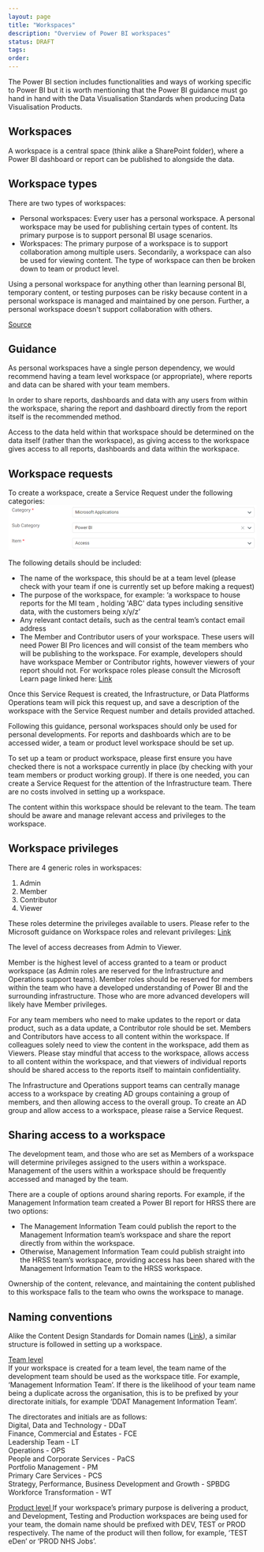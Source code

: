 ```yaml
---
layout: page
title: "Workspaces"
description: "Overview of Power BI workspaces"
status: DRAFT
tags:
order:
---
```

The Power BI section includes functionalities and ways of working specific to Power BI but it is worth mentioning that the Power BI guidance must go hand in hand with the Data Visualisation Standards when producing Data Visualisation Products.  
  

## Workspaces 
A workspace is a central space (think alike a SharePoint folder), where a Power BI dashboard or report can be published to alongside the data.  
   
## Workspace types  
  
There are two types of workspaces:  
-	Personal workspaces: Every user has a personal workspace. A personal workspace may be used for publishing certain types of content. Its primary purpose is to support personal BI usage scenarios.
-	Workspaces: The primary purpose of a workspace is to support collaboration among multiple users. Secondarily, a workspace can also be used for viewing content. The type of workspace can then be broken down to team or product level.  
  
Using a personal workspace for anything other than learning personal BI, temporary content, or testing purposes can be risky because content in a personal workspace is managed and maintained by one person. Further, a personal workspace doesn't support collaboration with others.  
  
[Source][ws 1]  
    

## Guidance  
  
As personal workspaces have a single person dependency, we would recommend having a team level workspace (or appropriate), where reports and data can be shared with your team members.  
  
In order to share reports, dashboards and data with any users from within the workspace, sharing the report and dashboard directly from the report itself is the recommended method.  
  
Access to the data held within that workspace should be determined on the data itself (rather than the workspace), as giving access to the workspace gives access to all reports, dashboards and data within the workspace.  
  
  
## Workspace requests  
  
To create a workspace, create a Service Request under the following categories:  
![Screenshot showing how to configurethe Category, Sub-category and Item fields of a service desk request](categories.png)  
  
The following details should be included:  
-	The name of the workspace, this should be at a team level (please check with your team if one is currently set up before making a request)
-	The purpose of the workspace, for example: ‘a workspace to house reports for the MI team , holding 'ABC' data types including sensitive data, with the customers being x/y/z’
-	Any relevant contact details, such as the central team’s contact email address
-	The Member and Contributor users of your workspace. These users will need Power BI Pro licences and will consist of the team members who will be publishing to the workspace. For example, developers should have workspace Member or Contributor rights, however viewers of your report should not. For workspace roles please consult the Microsoft Learn page linked here: [Link][ws 2]  
  
Once this Service Request is created, the Infrastructure, or Data Platforms Operations team will pick this request up, and save a description of the workspace with the Service Request number and details provided attached.  
  
Following this guidance, personal workspaces should only be used for personal developments. For reports and dashboards which are to be accessed wider, a team or product level workspace should be set up.  
  
To set up a team or product workspace, please first ensure you have checked there is not a workspace currently in place (by checking with your team members or product working group). If there is one needed, you can create a Service Request for the attention of the Infrastructure team. There are no costs involved in setting up a workspace.  
  
The content within this workspace should be relevant to the team. The team should be aware and manage relevant access and privileges to the workspace.  
  
  
## Workspace privileges  
  
There are 4 generic roles in workspaces:
1. Admin
2. Member
3. Contributor
4. Viewer

These roles determine the privileges available to users. Please refer to the Microsoft guidance on Workspace roles and relevant privileges: [Link][ws 3]  
  
The level of access decreases from Admin to Viewer.  
  
Member is the highest level of access granted to a team or product workspace (as Admin roles are reserved for the Infrastructure and Operations support teams). Member roles should be reserved for members within the team who have a developed understanding of Power BI and the surrounding infrastructure. Those who are more advanced developers will likely have Member privileges.  
  
For any team members who need to make updates to the report or data product, such as a data update, a Contributor role should be set. Members and Contributors have access to all content within the workspace. If colleagues solely need to view the content in the workspace, add them as Viewers. Please stay mindful that access to the workspace, allows access to all content within the workspace, and that viewers of individual reports should be shared access to the reports itself to maintain confidentiality.  
  
The Infrastructure and Operations support teams can centrally manage access to a workspace by creating AD groups containing a group of members, and then allowing access to the overall group. To create an AD group and allow access to a workspace, please raise a Service Request.  
  
  
## Sharing access to a workspace  
  
The development team, and those who are set as Members of a workspace will determine privileges assigned to the users within a workspace. Management of the users within a workspace should be frequently accessed and managed by the team.  
  
There are a couple of options around sharing reports.
For example, if the Management Information team created a Power BI report for HRSS there are two options:  
-	The Management Information Team could publish the report to the Management Information team’s workspace and share the report directly from within the workspace.
-	Otherwise, Management Information Team could publish straight into the HRSS team’s workspace, providing access has been shared with the Management Information Team to the HRSS workspace.  
  
Ownership of the content, relevance, and maintaining the content published to this workspace falls to the team who owns the workspace to manage.  
  
  
## Naming conventions  
  
Alike the Content Design Standards for Domain names ([Link][ws 4]), a similar structure is followed in setting up a workspace.  
  
<u> Team level </u>  
If your workspace is created for a team level, the team name of the development team should be used as the workspace title. For example, ‘Management Information Team’. If there is the likelihood of your team name being a duplicate across the organisation, this is to be prefixed by your directorate initials, for example ‘DDAT Management Information Team’.  
  
The directorates and initials are as follows:  
Digital, Data and Technology - DDaT  
Finance, Commercial and Estates - FCE  
Leadership Team	- LT  
Operations - OPS  
People and Corporate Services - PaCS  
Portfolio Management - PM  
Primary Care Services - PCS  
Strategy, Performance, Business Development and Growth - SPBDG  
Workforce Transformation - WT  
  
<u> Product level </u>
If your workspace’s primary purpose is delivering a product, and Development, Testing and Production workspaces are being used for your team, the domain name should be prefixed with DEV, TEST or PROD respectively. The name of the product will then follow, for example, ‘TEST eDen’ or ‘PROD NHS Jobs’.







[ws 1]: https://learn.microsoft.com/en-us/power-bi/guidance/powerbi-implementation-planning-workspaces-workspace-level-planning#appropriate-use-of-personal-workspaces
[ws 2]: https://learn.microsoft.com/en-us/power-bi/collaborate-share/service-roles-new-workspaces
[ws 3]: https://learn.microsoft.com/en-us/power-bi/collaborate-share/service-roles-new-workspaces#workspace-roles
[ws 4]: https://nhsbsauk.sharepoint.com/sites/DigitalContentDesignTeam/SitePages/NHSBSA-digital-style-guide-and-standards.aspx#domains